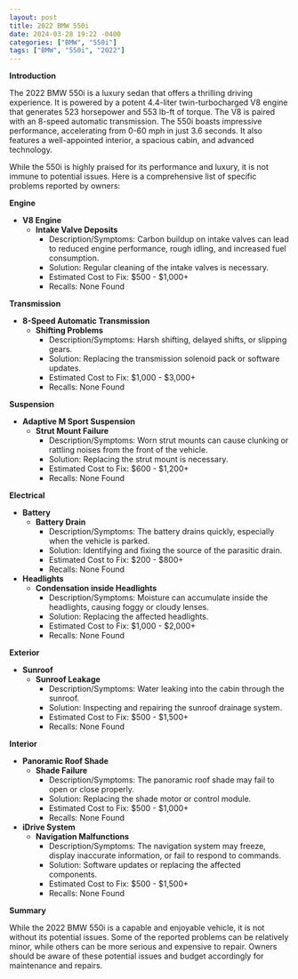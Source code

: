 ```yaml
---
layout: post
title: 2022 BMW 550i
date: 2024-03-28 19:22 -0400
categories: ["BMW", "550i"]
tags: ["BMW", "550i", "2022"]
---
```

**Introduction**

The 2022 BMW 550i is a luxury sedan that offers a thrilling driving experience. It is powered by a potent 4.4-liter twin-turbocharged V8 engine that generates 523 horsepower and 553 lb-ft of torque. The V8 is paired with an 8-speed automatic transmission. The 550i boasts impressive performance, accelerating from 0-60 mph in just 3.6 seconds. It also features a well-appointed interior, a spacious cabin, and advanced technology.

While the 550i is highly praised for its performance and luxury, it is not immune to potential issues. Here is a comprehensive list of specific problems reported by owners:

**Engine**

* **V8 Engine**
    * **Intake Valve Deposits**
        * Description/Symptoms: Carbon buildup on intake valves can lead to reduced engine performance, rough idling, and increased fuel consumption.
        * Solution: Regular cleaning of the intake valves is necessary.
        * Estimated Cost to Fix: $500 - $1,000+
        * Recalls: None Found

**Transmission**

* **8-Speed Automatic Transmission**
    * **Shifting Problems**
        * Description/Symptoms: Harsh shifting, delayed shifts, or slipping gears.
        * Solution: Replacing the transmission solenoid pack or software updates.
        * Estimated Cost to Fix: $1,000 - $3,000+
        * Recalls: None Found

**Suspension**

* **Adaptive M Sport Suspension**
    * **Strut Mount Failure**
        * Description/Symptoms: Worn strut mounts can cause clunking or rattling noises from the front of the vehicle.
        * Solution: Replacing the strut mount is necessary.
        * Estimated Cost to Fix: $600 - $1,200+
        * Recalls: None Found

**Electrical**

* **Battery**
    * **Battery Drain**
        * Description/Symptoms: The battery drains quickly, especially when the vehicle is parked.
        * Solution: Identifying and fixing the source of the parasitic drain.
        * Estimated Cost to Fix: $200 - $800+
        * Recalls: None Found
* **Headlights**
    * **Condensation inside Headlights**
        * Description/Symptoms: Moisture can accumulate inside the headlights, causing foggy or cloudy lenses.
        * Solution: Replacing the affected headlights.
        * Estimated Cost to Fix: $1,000 - $2,000+
        * Recalls: None Found

**Exterior**

* **Sunroof**
    * **Sunroof Leakage**
        * Description/Symptoms: Water leaking into the cabin through the sunroof.
        * Solution: Inspecting and repairing the sunroof drainage system.
        * Estimated Cost to Fix: $500 - $1,500+
        * Recalls: None Found

**Interior**

* **Panoramic Roof Shade**
    * **Shade Failure**
        * Description/Symptoms: The panoramic roof shade may fail to open or close properly.
        * Solution: Replacing the shade motor or control module.
        * Estimated Cost to Fix: $500 - $1,000+
        * Recalls: None Found
* **iDrive System**
    * **Navigation Malfunctions**
        * Description/Symptoms: The navigation system may freeze, display inaccurate information, or fail to respond to commands.
        * Solution: Software updates or replacing the affected components.
        * Estimated Cost to Fix: $500 - $1,500+
        * Recalls: None Found

**Summary**

While the 2022 BMW 550i is a capable and enjoyable vehicle, it is not without its potential issues. Some of the reported problems can be relatively minor, while others can be more serious and expensive to repair. Owners should be aware of these potential issues and budget accordingly for maintenance and repairs.

